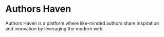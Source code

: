 # Authors Haven

Authors Haven is a platform where like-minded authors share inspiration and innovation by leveraging the modern web.
